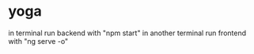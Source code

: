 # yoga

in terminal run backend with "npm start"
in another terminal run frontend with "ng serve -o"
